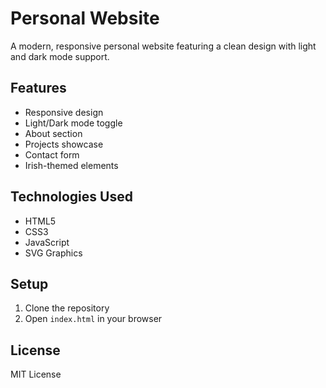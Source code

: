# Personal Website

A modern, responsive personal website featuring a clean design with light and dark mode support.

## Features

- Responsive design
- Light/Dark mode toggle
- About section
- Projects showcase
- Contact form
- Irish-themed elements

## Technologies Used

- HTML5
- CSS3
- JavaScript
- SVG Graphics

## Setup

1. Clone the repository
2. Open `index.html` in your browser

## License

MIT License 